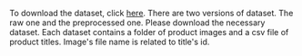 To download the dataset, click [here](https://drive.google.com/drive/folders/1U9jRCDGkaPbGcpMKxBSQOhvwZC9RBkOl?usp=sharing). There are two versions of dataset. The raw one and the preprocessed one. Please download the necessary dataset. Each dataset contains a folder of product images and a csv file of product titles. Image's file name is related to title's id.